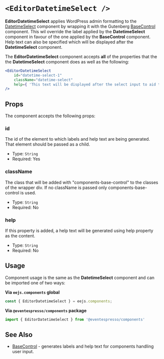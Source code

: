 
# `<EditorDatetimeSelect />`

**EditorDatetimeSelect** applies WordPress admin formatting to the [DatetimeSelect](datetime-select.md) component by wrapping it with the Gutenberg [BaseControl](https://github.com/WordPress/gutenberg/tree/master/components/base-control) component. This wil override the label applied by the **DatetimeSelect** component in favour of the one applied by the **BaseControl** component. Help text can also be specified which will be displayed after the **DatetimeSelect** component.

The **EditorDatetimeSelect** component accepts **all** of the properties that the the **DatetimeSelect** component does as well as the following:

```jsx
<EditorDatetimeSelect
    id="datetime-select-1" 
    className="datetime-select"
    help={ 'This text will be displayed after the select input to aid the user in understanding its purpose or effect.' }
/>
```


## Props

The component accepts the following props:

### id

The id of the element to which labels and help text are being generated. That element should be passed as a child.

- Type: `String`
- Required: Yes

### className

The class that will be added with "components-base-control" to the classes of the wrapper div.
If no className is passed only components-base-control is used.

- Type: `String`
- Required: No

### help

If this property is added, a help text will be generated using help property as the content.

- Type: `String`
- Required: No


## Usage

Component usage is the same as the **DatetimeSelect** component and can be imported one of two ways:

**Via `eejs.components` global**

```js
const { EditorDatetimeSelect } = eejs.components;
```

**Via `@eventespresso/components` package**

```js
import { EditorDatetimeSelect } from '@eventespresso/components'
```


## See Also

- [BaseControl](https://github.com/WordPress/gutenberg/tree/master/components/base-control) - generates labels and help text for components handling user input.
